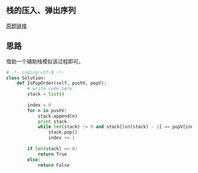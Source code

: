 ## 栈的压入、弹出序列

[原题链接](https://www.nowcoder.com/practice/d77d11405cc7470d82554cb392585106?tpId=13&tqId=11174&tPage=2&rp=1&ru=%2Fta%2Fcoding-interviews&qru=%2Fta%2Fcoding-interviews%2Fquestion-ranking)

## 思路

借助一个辅助栈模拟该过程即可。

```python
# -*- coding:utf-8 -*-
class Solution:
    def IsPopOrder(self, pushV, popV):
        # write code here
        stack = list()
        
        index = 0
        for n in pushV:
            stack.append(n)
            print stack
            while len(stack) != 0 and stack[len(stack) - 1] == popV[index]:
                stack.pop()
                index += 1
                
        if len(stack) == 0:
            return True
        else:
            return False
```